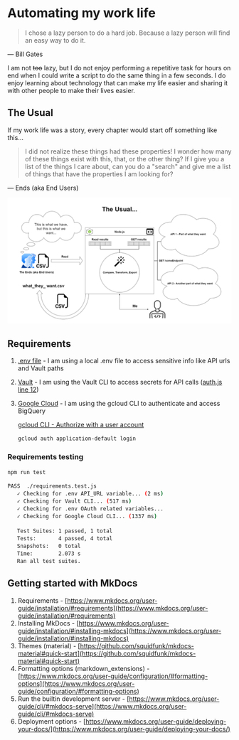 # Automating my work life

> I chose a lazy person to do a hard job. Because a lazy person will find an easy way to do it.

— Bill Gates

I am not ~~too~~ lazy, but I do not enjoy performing a repetitive task for hours on end when I could write a script to do the same thing in a few seconds. I do enjoy learning about technology that can make my life easier and sharing it with other people to make their lives easier.

## The Usual

If my work life was a story, every chapter would start off something like this...

> I did not realize these things had these properties! I wonder how many of these things exist with this, that, or the other thing? If I give you a list of the things I care about, can you do a "search" and give me a list of things that have the properties I am looking for?

— Ends (aka End Users)

![The Usual Diagram](./docs/media/the_usual.png)

## Requirements

1. [.env file](https://github.com/motdotla/dotenv) - I am using a local .env file to access sensitive info like API urls and Vault paths

2. [Vault](https://developer.hashicorp.com/vault/downloads) - I am using the Vault CLI to access secrets for API calls ([auth.js line 12](https://github.com/mshuber1981/work-life/blob/main/utils/auth.js#L12))

3. [Google Cloud](https://cloud.google.com/sdk/docs/install#mac) - I am using the gcloud CLI to authenticate and access BigQuery

   [gcloud CLI - Authorize with a user account](https://cloud.google.com/sdk/docs/authorizing#authorize_with_a_user_account)

   ```bash
   gcloud auth application-default login
   ```

### Requirements testing

```bash
npm run test
```

```bash
PASS  ./requirements.test.js
   ✓ Checking for .env API_URL variable... (2 ms)
   ✓ Checking for Vault CLI... (517 ms)
   ✓ Checking for .env OAuth related variables...
   ✓ Checking for Google Cloud CLI... (1337 ms)

   Test Suites: 1 passed, 1 total
   Tests:       4 passed, 4 total
   Snapshots:   0 total
   Time:        2.073 s
   Ran all test suites.
```

## Getting started with MkDocs

1. Requirements - [https://www.mkdocs.org/user-guide/installation/#requirements](https://www.mkdocs.org/user-guide/installation/#requirements)
2. Installing MkDocs - [https://www.mkdocs.org/user-guide/installation/#installing-mkdocs](https://www.mkdocs.org/user-guide/installation/#installing-mkdocs)
3. Themes (material) - [https://github.com/squidfunk/mkdocs-material#quick-start](https://github.com/squidfunk/mkdocs-material#quick-start)
4. Formatting options (markdown_extensions) - [https://www.mkdocs.org/user-guide/configuration/#formatting-options](https://www.mkdocs.org/user-guide/configuration/#formatting-options)
5. Run the builtin development server - [https://www.mkdocs.org/user-guide/cli/#mkdocs-serve](https://www.mkdocs.org/user-guide/cli/#mkdocs-serve)
6. Deployment options - [https://www.mkdocs.org/user-guide/deploying-your-docs/](https://www.mkdocs.org/user-guide/deploying-your-docs/)
